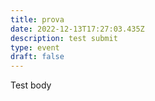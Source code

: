 ```yaml
---
title: prova
date: 2022-12-13T17:27:03.435Z
description: test submit
type: event
draft: false
---
```

Test body